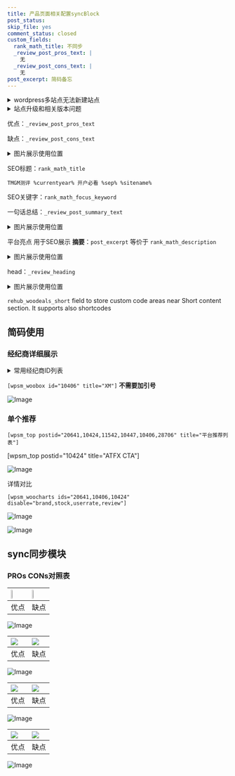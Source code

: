 ```yaml
---
title: 产品页面相关配置syncBlock
post_status: 
skip_file: yes
comment_status: closed
custom_fields:
  rank_math_title: 不同步
  _review_post_pros_text: |
    无
  _review_post_cons_text: |
    无
post_excerpt: 简码备忘
---
```

<details><summary>wordpress多站点无法新建站点</summary>

<li>和报错需要清理cookies一样的原因</li>
<li>wp-config.php里面<code>define( 'SUBDOMAIN_INSTALL', false );//子域名安装</code></li>
<li>新建子站点是用<code>define( 'SUBDOMAIN_INSTALL', true);//子域名安装</code> 完成以后，改成<code>false</code></li>
</details>

<details><summary>站点升级和相关版本问题</summary>

<p>wordpress：5.9.9
woocommerce：7.5.1
出现问题的地方：主题选项里面>><strong>Product layout >>compact style</strong></p>
<p>如何出现没有用过的字段 导致无法保存。先导出配置 然后进行修改，后面再次恢复即可。</p>
<p>出现部分字段无法显示时，需要返回默认布局后，对产品进行保存就好了。</p>
<p></p>
</details>

优点：`_review_post_pros_text`

缺点：`_review_post_cons_text`

<details><summary>图片展示使用位置</summary>

<img src="https://prod-files-secure.s3.us-west-2.amazonaws.com/39ed1227-6d7d-4570-be36-9ccd4a2c4241/f51d3d83-55d4-4bdf-9604-f37ec77ab556/Untitled.png?X-Amz-Algorithm=AWS4-HMAC-SHA256&X-Amz-Content-Sha256=UNSIGNED-PAYLOAD&X-Amz-Credential=ASIAZI2LB466XCDVI7A2%2F20250414%2Fus-west-2%2Fs3%2Faws4_request&X-Amz-Date=20250414T225522Z&X-Amz-Expires=3600&X-Amz-Security-Token=IQoJb3JpZ2luX2VjEJf%2F%2F%2F%2F%2F%2F%2F%2F%2F%2FwEaCXVzLXdlc3QtMiJHMEUCICa8boDkjexZINgU9WVGMSg6%2F0x%2BjzVFeHZGnMAb5RSaAiEA8Qt1EAiY3fYIkqqn%2Bs1MNYcKwbXyqdqm0JLPi1GecD8q%2FwMIIBAAGgw2Mzc0MjMxODM4MDUiDPdm7hfdQyZ9ysAUFSrcA%2BLg9dKaDjKaR82yPSRELiiLp3pJb4dAMqevVPT1vu%2BA3xO7d34NQ8VILo157n8DZuZBPdHveX8%2Ffiasd3JNLgjOK94mbWcWC9054cYVJqhYh3GWj1aGZ3d6CX2BLd1aVA5hhYf2fzg5LYyMb6M9LQ8eRZLjGychKn6WXR4Bysh82f3758HAd4QCPTQcRit3slzqdz3OStimZFTz4U6A5qw%2B4UtNa3m936%2FmGgJyqnxK8K%2FHwLNcKRaRi%2F9H1HBhgokhdYesiKJlEerFl%2FUwPqYXPlHPetR0r8cejkRqw1LpgU66G9b7cV2f6YaUMiPc0WcaGg3cTEihSmwJMnWvtj8ojFL9EyPHSFw0mj74J6%2BbUEL%2Fp9gOiALZtu3K7r%2FT%2F6hvJVWuXzRx0MgjeGWSC%2FUM4rcJAnifm5VmSIGi637Pq2yG4qcuup3fu8Fk10im4LxFRaEKFZo%2FgxU%2Fdjq%2FL5HEBw%2F2uxdr4K39xDHvfyck%2FcSQA6RAaIO59hgIYx4jzMuHKF%2BSnXLoEPDdoCRxH1OnkzvRLTMJXPRZNZ9y%2FqrSczbGkwBzhqTCniaVBmFHODvj%2FQehvHEH8K%2BTJiaYxJwFvtnPM5dSmmQJoNi85%2BDj7VoJCdhAfOjpytqnMN2Z9r8GOqUBOrg6mIb9xiCbj0zVBNOErMvLXwqwcMsAfALdEIIcwjuDKgL4oNgFYeKEKlNZopkpKNE1fUWvehqfDpQcT6ms92jUq4D9bc2xYPvBywW7qoJgHbsU%2BaO6GhLuttEDKzOzLu3C682XQrjP%2FuTYN%2Fs91GS4lGUF2HJ6VjsDU9nTc0JBcpCF5EuMTQx2MPmJkRWNhLcym%2FLxxzfH10FehHbHuVS86uWj&X-Amz-Signature=caac8439f6da089dd8a7fdf0394d8b8f19f4952fbe380d80f24915350f70f128&X-Amz-SignedHeaders=host&x-id=GetObject" alt="Image">
</details>

SEO标题：`rank_math_title`

`TMGM测评 %currentyear% 开户必看 %sep% %sitename%`

SEO关键字：`rank_math_focus_keyword`

一句话总结：`_review_post_summary_text`

<details><summary>图片展示使用位置</summary>

<img src="https://prod-files-secure.s3.us-west-2.amazonaws.com/39ed1227-6d7d-4570-be36-9ccd4a2c4241/4b96a922-296c-4f4e-8630-d1c870cbce01/Untitled.png?X-Amz-Algorithm=AWS4-HMAC-SHA256&X-Amz-Content-Sha256=UNSIGNED-PAYLOAD&X-Amz-Credential=ASIAZI2LB46627N5JZAD%2F20250414%2Fus-west-2%2Fs3%2Faws4_request&X-Amz-Date=20250414T225522Z&X-Amz-Expires=3600&X-Amz-Security-Token=IQoJb3JpZ2luX2VjEJf%2F%2F%2F%2F%2F%2F%2F%2F%2F%2FwEaCXVzLXdlc3QtMiJGMEQCIBIMqzOYM7ayzCfnzpN3%2Bcln%2FIir7J1jGf9BLKMUSr8VAiA4T47xqAKf%2BuN2ry4kSiVb%2Bj6QlxKsbF55rqNaGhIwZCr%2FAwggEAAaDDYzNzQyMzE4MzgwNSIMjwOSZV6LfK7m8CpZKtwDl6H6RDoHGiuvcqZzucnQvfeSI8RlDT3x7zl1lrpEP18LONVMQvxer4FI6K1cGQzP6pyU5xzGbJld4IOyg9mJpm94fWnEbYA7%2FmHu%2FkJP2H8rj0HXRJi3fICORN6Qi08aQtK907FimRZb8kLaTOIRC7FwG2l0p%2F0frUYl3zqOtQoDOVshu3xNP7AhsZj66pIqmDXbxmgIx%2BFT8viLe8itiLIilMrKKUFpuVUOr2Z8bkfQGh5Hz8FqynglK0ZKesF1bQxj8bpqsEvqadWdErFU%2BhhqsEr9b5OaCDEQjHn3SIORjfqDYlv1efhksl5N6i2gWHD%2FA65yVqnNqQqFbBfCQjCjzmOxpt7mlMxEMPh0rNC%2B2ckoU6Pq8V50Usn%2B0qYFg8R54IaeM4Rn1cTKGmj3MurkNQRJmkGhe3FNEo8IQBuYuTtM4Rs087Kc44ecb1geuqPP%2Bei0qA%2BRmBcpgQ2SN4yUG%2F7WnWcyrveee33kry3FuMTS0N0BVe30x%2FAt%2BV27HGauTOuASD%2Fj9iet9BmvCo1Hob4bapwCUYsLpW6eHO6X%2BhR0BMNi8Cf2oZSXatyf7tOpi4OCI10hJRjrXlFeKJYnFCjC97%2FWbV6So5hg7khypp6bJdAosu1Pc9owlZr2vwY6pgFw36t7Iu3I3LDcarwmxjjVJH%2BRPIqU8wtiZ6uUN0uyqQWU6UFdWrQqDjlqCbRh9Zl3fIHhAYuW8V%2Fyt4MZ6QBaXwvOMHsPbhOGb6E4j2hARIVBYt5dLOFaOaURT8f2NVRnCfzZ1U9qGlXWAdE536mFbP6WFdFl%2F3t0a24IKwJ6JoRfG09AJ7v3F147KbdoeaYeNKhe16btVRjLRQ12viFZDsl2rNFA&X-Amz-Signature=70cc672918450955a02668169b8e265f52693ef5afa3af1aeb8bfae425683f22&X-Amz-SignedHeaders=host&x-id=GetObject" alt="Image">
</details>

平台亮点 用于SEO展示 **摘要**：`post_excerpt`  等价于 `rank_math_description`

<details><summary>图片展示使用位置</summary>

<img src="https://prod-files-secure.s3.us-west-2.amazonaws.com/39ed1227-6d7d-4570-be36-9ccd4a2c4241/1ee11f63-b60a-4dfe-a7a7-d58ff23b5d88/Untitled.png?X-Amz-Algorithm=AWS4-HMAC-SHA256&X-Amz-Content-Sha256=UNSIGNED-PAYLOAD&X-Amz-Credential=ASIAZI2LB4666XZ4WNOG%2F20250414%2Fus-west-2%2Fs3%2Faws4_request&X-Amz-Date=20250414T225523Z&X-Amz-Expires=3600&X-Amz-Security-Token=IQoJb3JpZ2luX2VjEJf%2F%2F%2F%2F%2F%2F%2F%2F%2F%2FwEaCXVzLXdlc3QtMiJGMEQCIDhD7WPtJxdihA0gFRcHpPDjA%2F1rf4NVgpE6ezME8T%2BLAiB1GL%2BMbWiY%2B4OEIHzYoedOFPFZFywf1v5Ds4Bf5XbnySr%2FAwggEAAaDDYzNzQyMzE4MzgwNSIM1KVj%2BXz38eFPeonLKtwDnW5ix42sZO3WsB560FmTDSo0ADuGGsgi0HxWQxjj5UvyQ8BzGanUfvNSzSvlefex2feQUjTnBkvjG%2BSu7LGR9UQoiLgU03DkL2AhCGL9F2Dv6I0GQt4sesWoqcawqAwyQFBJqdoZx4qNTIlLedqhf%2BGE46J4lh541QG6gUoNOOW3Y8lBinEbRlvtdsme%2FQvAVWUpxiACs6angJfGz%2BeWt%2B4QHo6pTFkWerUkbdZ2bZtUyoVe56lc7Djd9pY92sgODHw8XpFGEy2ONEY5dDJmS7SeFeyQvxsf0V0ccFrZ2q0W2xCUiqr%2FM06M2GNMak9YhPuxEFNbSKy0Hfm5uIGHJNBWXA3FJaMBd%2BC5YcBlEeDNNp1kRjbkcyHq5fR3ZBJ%2BUfU0PSrLvQAPXRSop09ee1Tv2RpqndofxVCHKjObFL1oWrHEruaOc%2F3Y8QC61Nfx0axAKVkh4XZP5FjSeVPNcBiKg9Kv8Z3j4dYqGQexZfrlG2wS%2BEjW2OZmqjPHr3j5BASB3nkBLK9%2B6%2BpaJCaIfhUMeTV1FxjBGz0lhTzn5r6GMRHuaiVx%2FXYEH9WsQmp%2B8n9BflQQY0rS71B5rh8YGzc0cCJflUvRX1xyJV4vwGCyLwEHjVljRUiL%2BCQwgpr2vwY6pgEE6DUiafhmJ1ibNVm%2Bp%2FOwzrHzXOC0ZRFQJK%2FOLYUK3%2FFh6v8ZExUMyg%2FHSZzrL71XiNwyKeV4pF3U1RIC7KFrvksOH8HHMoKqaq2mRxOxBSL1HOfJyqFyKGvKrE2bnkpyU6nrV9z5mEkzJ1qAAunpMh%2FWfBi6nft5dP8rneUz%2FQvivxjbUEN7Trg64ayOYOitrR1rrtvwP5rBmMPXef%2BskAB2RTe1&X-Amz-Signature=2c63af70131be8fe4175f253014341851466f6a0024d68beb84d792129ec8514&X-Amz-SignedHeaders=host&x-id=GetObject" alt="Image">
<img src="https://prod-files-secure.s3.us-west-2.amazonaws.com/39ed1227-6d7d-4570-be36-9ccd4a2c4241/ad4118b5-78d8-4fbe-801e-3b29b5d99c01/Untitled.png?X-Amz-Algorithm=AWS4-HMAC-SHA256&X-Amz-Content-Sha256=UNSIGNED-PAYLOAD&X-Amz-Credential=ASIAZI2LB4666XZ4WNOG%2F20250414%2Fus-west-2%2Fs3%2Faws4_request&X-Amz-Date=20250414T225523Z&X-Amz-Expires=3600&X-Amz-Security-Token=IQoJb3JpZ2luX2VjEJf%2F%2F%2F%2F%2F%2F%2F%2F%2F%2FwEaCXVzLXdlc3QtMiJGMEQCIDhD7WPtJxdihA0gFRcHpPDjA%2F1rf4NVgpE6ezME8T%2BLAiB1GL%2BMbWiY%2B4OEIHzYoedOFPFZFywf1v5Ds4Bf5XbnySr%2FAwggEAAaDDYzNzQyMzE4MzgwNSIM1KVj%2BXz38eFPeonLKtwDnW5ix42sZO3WsB560FmTDSo0ADuGGsgi0HxWQxjj5UvyQ8BzGanUfvNSzSvlefex2feQUjTnBkvjG%2BSu7LGR9UQoiLgU03DkL2AhCGL9F2Dv6I0GQt4sesWoqcawqAwyQFBJqdoZx4qNTIlLedqhf%2BGE46J4lh541QG6gUoNOOW3Y8lBinEbRlvtdsme%2FQvAVWUpxiACs6angJfGz%2BeWt%2B4QHo6pTFkWerUkbdZ2bZtUyoVe56lc7Djd9pY92sgODHw8XpFGEy2ONEY5dDJmS7SeFeyQvxsf0V0ccFrZ2q0W2xCUiqr%2FM06M2GNMak9YhPuxEFNbSKy0Hfm5uIGHJNBWXA3FJaMBd%2BC5YcBlEeDNNp1kRjbkcyHq5fR3ZBJ%2BUfU0PSrLvQAPXRSop09ee1Tv2RpqndofxVCHKjObFL1oWrHEruaOc%2F3Y8QC61Nfx0axAKVkh4XZP5FjSeVPNcBiKg9Kv8Z3j4dYqGQexZfrlG2wS%2BEjW2OZmqjPHr3j5BASB3nkBLK9%2B6%2BpaJCaIfhUMeTV1FxjBGz0lhTzn5r6GMRHuaiVx%2FXYEH9WsQmp%2B8n9BflQQY0rS71B5rh8YGzc0cCJflUvRX1xyJV4vwGCyLwEHjVljRUiL%2BCQwgpr2vwY6pgEE6DUiafhmJ1ibNVm%2Bp%2FOwzrHzXOC0ZRFQJK%2FOLYUK3%2FFh6v8ZExUMyg%2FHSZzrL71XiNwyKeV4pF3U1RIC7KFrvksOH8HHMoKqaq2mRxOxBSL1HOfJyqFyKGvKrE2bnkpyU6nrV9z5mEkzJ1qAAunpMh%2FWfBi6nft5dP8rneUz%2FQvivxjbUEN7Trg64ayOYOitrR1rrtvwP5rBmMPXef%2BskAB2RTe1&X-Amz-Signature=16bb833e61e3265069c48b47987522e0271caf27eb815b1712b747c093ea69d1&X-Amz-SignedHeaders=host&x-id=GetObject" alt="Image">
<img src="https://prod-files-secure.s3.us-west-2.amazonaws.com/39ed1227-6d7d-4570-be36-9ccd4a2c4241/a38cf7c9-a79c-4b64-9e94-13589fe0758b/Untitled.png?X-Amz-Algorithm=AWS4-HMAC-SHA256&X-Amz-Content-Sha256=UNSIGNED-PAYLOAD&X-Amz-Credential=ASIAZI2LB4666XZ4WNOG%2F20250414%2Fus-west-2%2Fs3%2Faws4_request&X-Amz-Date=20250414T225523Z&X-Amz-Expires=3600&X-Amz-Security-Token=IQoJb3JpZ2luX2VjEJf%2F%2F%2F%2F%2F%2F%2F%2F%2F%2FwEaCXVzLXdlc3QtMiJGMEQCIDhD7WPtJxdihA0gFRcHpPDjA%2F1rf4NVgpE6ezME8T%2BLAiB1GL%2BMbWiY%2B4OEIHzYoedOFPFZFywf1v5Ds4Bf5XbnySr%2FAwggEAAaDDYzNzQyMzE4MzgwNSIM1KVj%2BXz38eFPeonLKtwDnW5ix42sZO3WsB560FmTDSo0ADuGGsgi0HxWQxjj5UvyQ8BzGanUfvNSzSvlefex2feQUjTnBkvjG%2BSu7LGR9UQoiLgU03DkL2AhCGL9F2Dv6I0GQt4sesWoqcawqAwyQFBJqdoZx4qNTIlLedqhf%2BGE46J4lh541QG6gUoNOOW3Y8lBinEbRlvtdsme%2FQvAVWUpxiACs6angJfGz%2BeWt%2B4QHo6pTFkWerUkbdZ2bZtUyoVe56lc7Djd9pY92sgODHw8XpFGEy2ONEY5dDJmS7SeFeyQvxsf0V0ccFrZ2q0W2xCUiqr%2FM06M2GNMak9YhPuxEFNbSKy0Hfm5uIGHJNBWXA3FJaMBd%2BC5YcBlEeDNNp1kRjbkcyHq5fR3ZBJ%2BUfU0PSrLvQAPXRSop09ee1Tv2RpqndofxVCHKjObFL1oWrHEruaOc%2F3Y8QC61Nfx0axAKVkh4XZP5FjSeVPNcBiKg9Kv8Z3j4dYqGQexZfrlG2wS%2BEjW2OZmqjPHr3j5BASB3nkBLK9%2B6%2BpaJCaIfhUMeTV1FxjBGz0lhTzn5r6GMRHuaiVx%2FXYEH9WsQmp%2B8n9BflQQY0rS71B5rh8YGzc0cCJflUvRX1xyJV4vwGCyLwEHjVljRUiL%2BCQwgpr2vwY6pgEE6DUiafhmJ1ibNVm%2Bp%2FOwzrHzXOC0ZRFQJK%2FOLYUK3%2FFh6v8ZExUMyg%2FHSZzrL71XiNwyKeV4pF3U1RIC7KFrvksOH8HHMoKqaq2mRxOxBSL1HOfJyqFyKGvKrE2bnkpyU6nrV9z5mEkzJ1qAAunpMh%2FWfBi6nft5dP8rneUz%2FQvivxjbUEN7Trg64ayOYOitrR1rrtvwP5rBmMPXef%2BskAB2RTe1&X-Amz-Signature=7dcc4c7ea1c470205d32661d95bdbe8541e043d5a38c2c30c34268f751695997&X-Amz-SignedHeaders=host&x-id=GetObject" alt="Image">
<img src="https://prod-files-secure.s3.us-west-2.amazonaws.com/39ed1227-6d7d-4570-be36-9ccd4a2c4241/7da6fc1e-d2ac-42ae-8c75-cb5749aa18f6/Untitled.png?X-Amz-Algorithm=AWS4-HMAC-SHA256&X-Amz-Content-Sha256=UNSIGNED-PAYLOAD&X-Amz-Credential=ASIAZI2LB4666XZ4WNOG%2F20250414%2Fus-west-2%2Fs3%2Faws4_request&X-Amz-Date=20250414T225523Z&X-Amz-Expires=3600&X-Amz-Security-Token=IQoJb3JpZ2luX2VjEJf%2F%2F%2F%2F%2F%2F%2F%2F%2F%2FwEaCXVzLXdlc3QtMiJGMEQCIDhD7WPtJxdihA0gFRcHpPDjA%2F1rf4NVgpE6ezME8T%2BLAiB1GL%2BMbWiY%2B4OEIHzYoedOFPFZFywf1v5Ds4Bf5XbnySr%2FAwggEAAaDDYzNzQyMzE4MzgwNSIM1KVj%2BXz38eFPeonLKtwDnW5ix42sZO3WsB560FmTDSo0ADuGGsgi0HxWQxjj5UvyQ8BzGanUfvNSzSvlefex2feQUjTnBkvjG%2BSu7LGR9UQoiLgU03DkL2AhCGL9F2Dv6I0GQt4sesWoqcawqAwyQFBJqdoZx4qNTIlLedqhf%2BGE46J4lh541QG6gUoNOOW3Y8lBinEbRlvtdsme%2FQvAVWUpxiACs6angJfGz%2BeWt%2B4QHo6pTFkWerUkbdZ2bZtUyoVe56lc7Djd9pY92sgODHw8XpFGEy2ONEY5dDJmS7SeFeyQvxsf0V0ccFrZ2q0W2xCUiqr%2FM06M2GNMak9YhPuxEFNbSKy0Hfm5uIGHJNBWXA3FJaMBd%2BC5YcBlEeDNNp1kRjbkcyHq5fR3ZBJ%2BUfU0PSrLvQAPXRSop09ee1Tv2RpqndofxVCHKjObFL1oWrHEruaOc%2F3Y8QC61Nfx0axAKVkh4XZP5FjSeVPNcBiKg9Kv8Z3j4dYqGQexZfrlG2wS%2BEjW2OZmqjPHr3j5BASB3nkBLK9%2B6%2BpaJCaIfhUMeTV1FxjBGz0lhTzn5r6GMRHuaiVx%2FXYEH9WsQmp%2B8n9BflQQY0rS71B5rh8YGzc0cCJflUvRX1xyJV4vwGCyLwEHjVljRUiL%2BCQwgpr2vwY6pgEE6DUiafhmJ1ibNVm%2Bp%2FOwzrHzXOC0ZRFQJK%2FOLYUK3%2FFh6v8ZExUMyg%2FHSZzrL71XiNwyKeV4pF3U1RIC7KFrvksOH8HHMoKqaq2mRxOxBSL1HOfJyqFyKGvKrE2bnkpyU6nrV9z5mEkzJ1qAAunpMh%2FWfBi6nft5dP8rneUz%2FQvivxjbUEN7Trg64ayOYOitrR1rrtvwP5rBmMPXef%2BskAB2RTe1&X-Amz-Signature=9b01748f50c51739ff428d59a47285196ab58705eb393478c261432ae857e76f&X-Amz-SignedHeaders=host&x-id=GetObject" alt="Image">
<img src="https://prod-files-secure.s3.us-west-2.amazonaws.com/39ed1227-6d7d-4570-be36-9ccd4a2c4241/7e97f40a-eaee-47f5-b2f9-475f96808fa7/Untitled.png?X-Amz-Algorithm=AWS4-HMAC-SHA256&X-Amz-Content-Sha256=UNSIGNED-PAYLOAD&X-Amz-Credential=ASIAZI2LB4666XZ4WNOG%2F20250414%2Fus-west-2%2Fs3%2Faws4_request&X-Amz-Date=20250414T225523Z&X-Amz-Expires=3600&X-Amz-Security-Token=IQoJb3JpZ2luX2VjEJf%2F%2F%2F%2F%2F%2F%2F%2F%2F%2FwEaCXVzLXdlc3QtMiJGMEQCIDhD7WPtJxdihA0gFRcHpPDjA%2F1rf4NVgpE6ezME8T%2BLAiB1GL%2BMbWiY%2B4OEIHzYoedOFPFZFywf1v5Ds4Bf5XbnySr%2FAwggEAAaDDYzNzQyMzE4MzgwNSIM1KVj%2BXz38eFPeonLKtwDnW5ix42sZO3WsB560FmTDSo0ADuGGsgi0HxWQxjj5UvyQ8BzGanUfvNSzSvlefex2feQUjTnBkvjG%2BSu7LGR9UQoiLgU03DkL2AhCGL9F2Dv6I0GQt4sesWoqcawqAwyQFBJqdoZx4qNTIlLedqhf%2BGE46J4lh541QG6gUoNOOW3Y8lBinEbRlvtdsme%2FQvAVWUpxiACs6angJfGz%2BeWt%2B4QHo6pTFkWerUkbdZ2bZtUyoVe56lc7Djd9pY92sgODHw8XpFGEy2ONEY5dDJmS7SeFeyQvxsf0V0ccFrZ2q0W2xCUiqr%2FM06M2GNMak9YhPuxEFNbSKy0Hfm5uIGHJNBWXA3FJaMBd%2BC5YcBlEeDNNp1kRjbkcyHq5fR3ZBJ%2BUfU0PSrLvQAPXRSop09ee1Tv2RpqndofxVCHKjObFL1oWrHEruaOc%2F3Y8QC61Nfx0axAKVkh4XZP5FjSeVPNcBiKg9Kv8Z3j4dYqGQexZfrlG2wS%2BEjW2OZmqjPHr3j5BASB3nkBLK9%2B6%2BpaJCaIfhUMeTV1FxjBGz0lhTzn5r6GMRHuaiVx%2FXYEH9WsQmp%2B8n9BflQQY0rS71B5rh8YGzc0cCJflUvRX1xyJV4vwGCyLwEHjVljRUiL%2BCQwgpr2vwY6pgEE6DUiafhmJ1ibNVm%2Bp%2FOwzrHzXOC0ZRFQJK%2FOLYUK3%2FFh6v8ZExUMyg%2FHSZzrL71XiNwyKeV4pF3U1RIC7KFrvksOH8HHMoKqaq2mRxOxBSL1HOfJyqFyKGvKrE2bnkpyU6nrV9z5mEkzJ1qAAunpMh%2FWfBi6nft5dP8rneUz%2FQvivxjbUEN7Trg64ayOYOitrR1rrtvwP5rBmMPXef%2BskAB2RTe1&X-Amz-Signature=d2731ee7ac35973c77206a3dc79ea897a1dedb5562d8b4e81bd98ddd77b64218&X-Amz-SignedHeaders=host&x-id=GetObject" alt="Image">
</details>

head：`_review_heading`

<details><summary>图片展示使用位置</summary>

<img src="https://prod-files-secure.s3.us-west-2.amazonaws.com/39ed1227-6d7d-4570-be36-9ccd4a2c4241/3a4650ad-9887-415c-889a-edd51fa54f27/Untitled.png?X-Amz-Algorithm=AWS4-HMAC-SHA256&X-Amz-Content-Sha256=UNSIGNED-PAYLOAD&X-Amz-Credential=ASIAZI2LB466WITINYWC%2F20250414%2Fus-west-2%2Fs3%2Faws4_request&X-Amz-Date=20250414T225524Z&X-Amz-Expires=3600&X-Amz-Security-Token=IQoJb3JpZ2luX2VjEJf%2F%2F%2F%2F%2F%2F%2F%2F%2F%2FwEaCXVzLXdlc3QtMiJGMEQCIDeznJxBysezG4P1c4JzhrrQsV%2BibeFrrU8YgMhNmaMCAiAzO9FbJrxbpmdpBAV7wScI5veOaYrtkF4lSHVz5ennFSr%2FAwggEAAaDDYzNzQyMzE4MzgwNSIMgqdlcRK5kNUrSdVQKtwDxmdySL17f6YQjYkzoUyvPCWOBRVNfIDUZYQsJBpcxBhOSlIpO6x8gFdJxb80J5rTlANy3Z05j7oT5cWIn70vlQ0ZSYINxrBMd65EyvVXZEPA5LvtNi8SrpzrgORn1P%2BE%2FY%2BRtHI2qatuGmgMOShEmg6SgBIb0k7DrV%2Bi3sqwuF3B%2B5HI39UwiQPLZDWv8CfKcBUyJwpN5WFnTfx6sb23jDSeX0QZuM4t8E%2B%2Frhiayue2g%2FceDjN6CQlHdXTKrnfJi3XF4HHTx2KLkkCjotFXv1dk7e3E7EbGeHTs2XNYT1w%2BmfZYBW45Mb38uOMRf2CjrQyr6rpgOJ1d5T5kpAAMfTlOhmhhejHrfsXeRa8gXpzLG6LIGNYXsNxV3iGk%2Bumln4Ow%2B6yvTv20O32ccSk%2FI3DV5GFii4s7LMMfmD6Q%2FRAztbZnBB3k8NxUa%2FhXclC2jJFetZSIodtDHqexpXzo%2B%2BwfUPUTjpY1CORLl3iITBn1IlN%2FOvhn3nr%2BqVUVZznzFJJO43yFlWTkyQqE49vfSh%2FV3x6SWtXy3nwzAh8KYg2Gp9ERQX72sTxJU5IevN4JqSdfEd91XKSD39u%2FEjaGjOHD8kM8t7eVbahYd%2Fo9fpQkK87QZsbfh%2FSm7Qww7pn2vwY6pgH%2FI8SdUDgCAF6jXUc4bogfBHmulg%2B8Nu%2FLW8%2BPWU5F43Mra5uKhZStdoyTYNORK3yKhYFjQx3dagr%2FBFFXHAUcF6OIvmoI6d5bnxaFTCECwsqJWhzo4mvfPikrcD0upP5AHz%2Bj5Vq4mDdLleHKKS73%2FuqEojd7GeF9zU%2FEWcebv3e9Jvdn7%2BeePaswT40cDl2UxWJ1hYWKkGJJIpjT%2BrqfijKp4NWI&X-Amz-Signature=6b052cc1233d9806c56cdcfa22519c0e8c39542665c2cf7abcb6a488f6eaf8b7&X-Amz-SignedHeaders=host&x-id=GetObject" alt="Image">
</details>

`rehub_woodeals_short`	field to store custom code areas near Short content section. It supports also shortcodes



## 简码使用

### 经纪商详细展示

<details><summary>常用经纪商ID列表</summary>

<pre><code class="php">嘉盛 ===> 20641  [wpsm_woobox id="20641" title="嘉盛"]
易信easymarkets ===> 11542  [wpsm_woobox id="11542" title="易信easymarkets"]
ATFX外汇 ===> 10424  [wpsm_woobox id="10424" title="ATFX"]
XM ===> 10406  [wpsm_woobox id="10406" title="XM"]
TMGM ===> 29622  [wpsm_woobox id="29622" title="TMGM"]
HYCM ===> 10447  [wpsm_woobox id="10447" title="HYCM"]
fpmarkets澳福外汇 ===> 20639  [wpsm_woobox id="20639" title="fpmarkets澳福外汇"]</code></pre>
</details>

`[wpsm_woobox id="10406" title="XM"]` **不需要加引号**

![Image](https://prod-files-secure.s3.us-west-2.amazonaws.com/39ed1227-6d7d-4570-be36-9ccd4a2c4241/4f898f9d-0fa7-4e43-acd3-ac6bc7be575a/Untitled.png?X-Amz-Algorithm=AWS4-HMAC-SHA256&X-Amz-Content-Sha256=UNSIGNED-PAYLOAD&X-Amz-Credential=ASIAZI2LB4664DPCYG6A%2F20250414%2Fus-west-2%2Fs3%2Faws4_request&X-Amz-Date=20250414T225520Z&X-Amz-Expires=3600&X-Amz-Security-Token=IQoJb3JpZ2luX2VjEJf%2F%2F%2F%2F%2F%2F%2F%2F%2F%2FwEaCXVzLXdlc3QtMiJGMEQCIAtEIR4b%2FQ7VXFo6bCon8q5Iq8ajBA0SlBpgmXN4NugsAiBjjqxX2ffC9sXOME0PQP05WokJUa1FkXazvqBFMVmQqSr%2FAwggEAAaDDYzNzQyMzE4MzgwNSIM4UjPoT0rb7ZMzPv4KtwDO671B32BVmqGlgMkZwvt1gO2R1lTzF0J3UL26M%2FHzIFS8TlCctdIgjCpJRh%2BEYlRmlg%2Bker3S%2F7hUgLPaZ0CV8bmUGjAMsqFs9FMfs8MKTEbCrEGiJEJKpr5WNoUedF%2Bj%2FnFPeU7h1TssCfNCNUDiGAo7%2Bx3Sk7ruejTDPxFkqTeOFLu77ZDylG1ZNP6OsxJNJmkv8h7%2Fb1PFYwPdMcLYqnPWwGBCZ4MHLxmMSr5p8ZNdcX5jtoBdeVgZNfxipM0RBFIdUV25sER674jT9Rsz1qTjGLygcojvK6lTs%2F%2B5AiocOPQCXiP5f8E0u%2FM4q0MZ%2BIsQ32V6adlfQQKE%2Btsel1yEIEi4CApDYcTPFrJkso1vMieFverRk6uC%2BplAwItYzA7Q8bvzWAND%2F4uTgZlNtpaRitSSW3pd6SI5F23tluRF6f8YaT3LxIQzeV0EZWhDqE8iA6%2F31zmIiq9iYfg1vTuVELBmAU0WDS%2FvRjo5rZBN8mHOHAotH5JJc4UNGA7vls2yTfOS7qf97lbWjP850xykqpdgx1wu89HhyKr4x%2F5%2B5RknWGiQ1PyYoR4iV%2FcPtVfIpyXbPHimTNq8soUJWgfWcvk1HFLmgM9jGkhT1AV8XXfiFLU%2FUFImUgwppr2vwY6pgFtVzhoTUF0%2BBTWpZPXmTR%2BceGmfIf%2BkQGtnuS16o8V2ydQsV0nD9KZXWWeYWACRtyaKliQieDba9%2FC2pjAtfE8N9QB0FXAf7sJCdySakOdhCTVjWslCawTae1R0q8lT9ixXZrWRi4TJ%2B1%2Bgu%2FQxOX4NTqYL2SdzVeGkSUiWUBUK6Sj8T%2B%2FLMC%2F7eUOjlGreZbnjYG0p5y5XC9MJJOAG3zMS%2FJgeQcT&X-Amz-Signature=70ed81d4085298828f3a9ffd29c08359fd2b4c962637ed8c50aed2e7305cf06c&X-Amz-SignedHeaders=host&x-id=GetObject)

### 单个推荐
`[wpsm_top postid="20641,10424,11542,10447,10406,28706" title="平台推荐列表"]`

[wpsm_top postid="10424" title="ATFX CTA"]

![Image](https://prod-files-secure.s3.us-west-2.amazonaws.com/39ed1227-6d7d-4570-be36-9ccd4a2c4241/5ac620dc-51a8-48b6-b55d-91f47299193c/Untitled.png?X-Amz-Algorithm=AWS4-HMAC-SHA256&X-Amz-Content-Sha256=UNSIGNED-PAYLOAD&X-Amz-Credential=ASIAZI2LB4664DPCYG6A%2F20250414%2Fus-west-2%2Fs3%2Faws4_request&X-Amz-Date=20250414T225520Z&X-Amz-Expires=3600&X-Amz-Security-Token=IQoJb3JpZ2luX2VjEJf%2F%2F%2F%2F%2F%2F%2F%2F%2F%2FwEaCXVzLXdlc3QtMiJGMEQCIAtEIR4b%2FQ7VXFo6bCon8q5Iq8ajBA0SlBpgmXN4NugsAiBjjqxX2ffC9sXOME0PQP05WokJUa1FkXazvqBFMVmQqSr%2FAwggEAAaDDYzNzQyMzE4MzgwNSIM4UjPoT0rb7ZMzPv4KtwDO671B32BVmqGlgMkZwvt1gO2R1lTzF0J3UL26M%2FHzIFS8TlCctdIgjCpJRh%2BEYlRmlg%2Bker3S%2F7hUgLPaZ0CV8bmUGjAMsqFs9FMfs8MKTEbCrEGiJEJKpr5WNoUedF%2Bj%2FnFPeU7h1TssCfNCNUDiGAo7%2Bx3Sk7ruejTDPxFkqTeOFLu77ZDylG1ZNP6OsxJNJmkv8h7%2Fb1PFYwPdMcLYqnPWwGBCZ4MHLxmMSr5p8ZNdcX5jtoBdeVgZNfxipM0RBFIdUV25sER674jT9Rsz1qTjGLygcojvK6lTs%2F%2B5AiocOPQCXiP5f8E0u%2FM4q0MZ%2BIsQ32V6adlfQQKE%2Btsel1yEIEi4CApDYcTPFrJkso1vMieFverRk6uC%2BplAwItYzA7Q8bvzWAND%2F4uTgZlNtpaRitSSW3pd6SI5F23tluRF6f8YaT3LxIQzeV0EZWhDqE8iA6%2F31zmIiq9iYfg1vTuVELBmAU0WDS%2FvRjo5rZBN8mHOHAotH5JJc4UNGA7vls2yTfOS7qf97lbWjP850xykqpdgx1wu89HhyKr4x%2F5%2B5RknWGiQ1PyYoR4iV%2FcPtVfIpyXbPHimTNq8soUJWgfWcvk1HFLmgM9jGkhT1AV8XXfiFLU%2FUFImUgwppr2vwY6pgFtVzhoTUF0%2BBTWpZPXmTR%2BceGmfIf%2BkQGtnuS16o8V2ydQsV0nD9KZXWWeYWACRtyaKliQieDba9%2FC2pjAtfE8N9QB0FXAf7sJCdySakOdhCTVjWslCawTae1R0q8lT9ixXZrWRi4TJ%2B1%2Bgu%2FQxOX4NTqYL2SdzVeGkSUiWUBUK6Sj8T%2B%2FLMC%2F7eUOjlGreZbnjYG0p5y5XC9MJJOAG3zMS%2FJgeQcT&X-Amz-Signature=2a6f391c55591480cab1d23725d2abf1d7876438b57f270dba7f1fbb34cf52a3&X-Amz-SignedHeaders=host&x-id=GetObject)

详情对比

`[wpsm_woocharts ids="20641,10406,10424" disable="brand,stock,userrate,review"]`

![Image](https://prod-files-secure.s3.us-west-2.amazonaws.com/39ed1227-6d7d-4570-be36-9ccd4a2c4241/bf3ba45f-b9f3-4295-8aef-b4a495fd25f4/Untitled.png?X-Amz-Algorithm=AWS4-HMAC-SHA256&X-Amz-Content-Sha256=UNSIGNED-PAYLOAD&X-Amz-Credential=ASIAZI2LB4664DPCYG6A%2F20250414%2Fus-west-2%2Fs3%2Faws4_request&X-Amz-Date=20250414T225520Z&X-Amz-Expires=3600&X-Amz-Security-Token=IQoJb3JpZ2luX2VjEJf%2F%2F%2F%2F%2F%2F%2F%2F%2F%2FwEaCXVzLXdlc3QtMiJGMEQCIAtEIR4b%2FQ7VXFo6bCon8q5Iq8ajBA0SlBpgmXN4NugsAiBjjqxX2ffC9sXOME0PQP05WokJUa1FkXazvqBFMVmQqSr%2FAwggEAAaDDYzNzQyMzE4MzgwNSIM4UjPoT0rb7ZMzPv4KtwDO671B32BVmqGlgMkZwvt1gO2R1lTzF0J3UL26M%2FHzIFS8TlCctdIgjCpJRh%2BEYlRmlg%2Bker3S%2F7hUgLPaZ0CV8bmUGjAMsqFs9FMfs8MKTEbCrEGiJEJKpr5WNoUedF%2Bj%2FnFPeU7h1TssCfNCNUDiGAo7%2Bx3Sk7ruejTDPxFkqTeOFLu77ZDylG1ZNP6OsxJNJmkv8h7%2Fb1PFYwPdMcLYqnPWwGBCZ4MHLxmMSr5p8ZNdcX5jtoBdeVgZNfxipM0RBFIdUV25sER674jT9Rsz1qTjGLygcojvK6lTs%2F%2B5AiocOPQCXiP5f8E0u%2FM4q0MZ%2BIsQ32V6adlfQQKE%2Btsel1yEIEi4CApDYcTPFrJkso1vMieFverRk6uC%2BplAwItYzA7Q8bvzWAND%2F4uTgZlNtpaRitSSW3pd6SI5F23tluRF6f8YaT3LxIQzeV0EZWhDqE8iA6%2F31zmIiq9iYfg1vTuVELBmAU0WDS%2FvRjo5rZBN8mHOHAotH5JJc4UNGA7vls2yTfOS7qf97lbWjP850xykqpdgx1wu89HhyKr4x%2F5%2B5RknWGiQ1PyYoR4iV%2FcPtVfIpyXbPHimTNq8soUJWgfWcvk1HFLmgM9jGkhT1AV8XXfiFLU%2FUFImUgwppr2vwY6pgFtVzhoTUF0%2BBTWpZPXmTR%2BceGmfIf%2BkQGtnuS16o8V2ydQsV0nD9KZXWWeYWACRtyaKliQieDba9%2FC2pjAtfE8N9QB0FXAf7sJCdySakOdhCTVjWslCawTae1R0q8lT9ixXZrWRi4TJ%2B1%2Bgu%2FQxOX4NTqYL2SdzVeGkSUiWUBUK6Sj8T%2B%2FLMC%2F7eUOjlGreZbnjYG0p5y5XC9MJJOAG3zMS%2FJgeQcT&X-Amz-Signature=b2082c064736790dcbfe862b8579bf84ca0dd7d283b0e89214a8331a7b1de995&X-Amz-SignedHeaders=host&x-id=GetObject)

![Image](https://prod-files-secure.s3.us-west-2.amazonaws.com/39ed1227-6d7d-4570-be36-9ccd4a2c4241/30bc56ef-f383-4b48-9768-2ebc9e436ec0/Untitled.png?X-Amz-Algorithm=AWS4-HMAC-SHA256&X-Amz-Content-Sha256=UNSIGNED-PAYLOAD&X-Amz-Credential=ASIAZI2LB4664DPCYG6A%2F20250414%2Fus-west-2%2Fs3%2Faws4_request&X-Amz-Date=20250414T225520Z&X-Amz-Expires=3600&X-Amz-Security-Token=IQoJb3JpZ2luX2VjEJf%2F%2F%2F%2F%2F%2F%2F%2F%2F%2FwEaCXVzLXdlc3QtMiJGMEQCIAtEIR4b%2FQ7VXFo6bCon8q5Iq8ajBA0SlBpgmXN4NugsAiBjjqxX2ffC9sXOME0PQP05WokJUa1FkXazvqBFMVmQqSr%2FAwggEAAaDDYzNzQyMzE4MzgwNSIM4UjPoT0rb7ZMzPv4KtwDO671B32BVmqGlgMkZwvt1gO2R1lTzF0J3UL26M%2FHzIFS8TlCctdIgjCpJRh%2BEYlRmlg%2Bker3S%2F7hUgLPaZ0CV8bmUGjAMsqFs9FMfs8MKTEbCrEGiJEJKpr5WNoUedF%2Bj%2FnFPeU7h1TssCfNCNUDiGAo7%2Bx3Sk7ruejTDPxFkqTeOFLu77ZDylG1ZNP6OsxJNJmkv8h7%2Fb1PFYwPdMcLYqnPWwGBCZ4MHLxmMSr5p8ZNdcX5jtoBdeVgZNfxipM0RBFIdUV25sER674jT9Rsz1qTjGLygcojvK6lTs%2F%2B5AiocOPQCXiP5f8E0u%2FM4q0MZ%2BIsQ32V6adlfQQKE%2Btsel1yEIEi4CApDYcTPFrJkso1vMieFverRk6uC%2BplAwItYzA7Q8bvzWAND%2F4uTgZlNtpaRitSSW3pd6SI5F23tluRF6f8YaT3LxIQzeV0EZWhDqE8iA6%2F31zmIiq9iYfg1vTuVELBmAU0WDS%2FvRjo5rZBN8mHOHAotH5JJc4UNGA7vls2yTfOS7qf97lbWjP850xykqpdgx1wu89HhyKr4x%2F5%2B5RknWGiQ1PyYoR4iV%2FcPtVfIpyXbPHimTNq8soUJWgfWcvk1HFLmgM9jGkhT1AV8XXfiFLU%2FUFImUgwppr2vwY6pgFtVzhoTUF0%2BBTWpZPXmTR%2BceGmfIf%2BkQGtnuS16o8V2ydQsV0nD9KZXWWeYWACRtyaKliQieDba9%2FC2pjAtfE8N9QB0FXAf7sJCdySakOdhCTVjWslCawTae1R0q8lT9ixXZrWRi4TJ%2B1%2Bgu%2FQxOX4NTqYL2SdzVeGkSUiWUBUK6Sj8T%2B%2FLMC%2F7eUOjlGreZbnjYG0p5y5XC9MJJOAG3zMS%2FJgeQcT&X-Amz-Signature=482998aee9b68065a0dbe7c9dc9751463c0261fd5125b72c59e5bfa2707f2a19&X-Amz-SignedHeaders=host&x-id=GetObject)

## sync同步模块

### PROs CONs对照表

| <img src="https://cdn.ifttt.fun/gh/jarlin8/OSS@main/icons/customize/pros.svg" height="auto" width="37.3%"> | <img src="https://cdn.ifttt.fun/gh/jarlin8/OSS@main/icons/customize/cons.svg" height="auto" width="28.8%"> |
| :--- | :--- |
| 优点 | 缺点 |

![Image](https://prod-files-secure.s3.us-west-2.amazonaws.com/39ed1227-6d7d-4570-be36-9ccd4a2c4241/8742b755-dfb5-4004-9a5f-d6e561664bd8/Untitled.png?X-Amz-Algorithm=AWS4-HMAC-SHA256&X-Amz-Content-Sha256=UNSIGNED-PAYLOAD&X-Amz-Credential=ASIAZI2LB4664DPCYG6A%2F20250414%2Fus-west-2%2Fs3%2Faws4_request&X-Amz-Date=20250414T225520Z&X-Amz-Expires=3600&X-Amz-Security-Token=IQoJb3JpZ2luX2VjEJf%2F%2F%2F%2F%2F%2F%2F%2F%2F%2FwEaCXVzLXdlc3QtMiJGMEQCIAtEIR4b%2FQ7VXFo6bCon8q5Iq8ajBA0SlBpgmXN4NugsAiBjjqxX2ffC9sXOME0PQP05WokJUa1FkXazvqBFMVmQqSr%2FAwggEAAaDDYzNzQyMzE4MzgwNSIM4UjPoT0rb7ZMzPv4KtwDO671B32BVmqGlgMkZwvt1gO2R1lTzF0J3UL26M%2FHzIFS8TlCctdIgjCpJRh%2BEYlRmlg%2Bker3S%2F7hUgLPaZ0CV8bmUGjAMsqFs9FMfs8MKTEbCrEGiJEJKpr5WNoUedF%2Bj%2FnFPeU7h1TssCfNCNUDiGAo7%2Bx3Sk7ruejTDPxFkqTeOFLu77ZDylG1ZNP6OsxJNJmkv8h7%2Fb1PFYwPdMcLYqnPWwGBCZ4MHLxmMSr5p8ZNdcX5jtoBdeVgZNfxipM0RBFIdUV25sER674jT9Rsz1qTjGLygcojvK6lTs%2F%2B5AiocOPQCXiP5f8E0u%2FM4q0MZ%2BIsQ32V6adlfQQKE%2Btsel1yEIEi4CApDYcTPFrJkso1vMieFverRk6uC%2BplAwItYzA7Q8bvzWAND%2F4uTgZlNtpaRitSSW3pd6SI5F23tluRF6f8YaT3LxIQzeV0EZWhDqE8iA6%2F31zmIiq9iYfg1vTuVELBmAU0WDS%2FvRjo5rZBN8mHOHAotH5JJc4UNGA7vls2yTfOS7qf97lbWjP850xykqpdgx1wu89HhyKr4x%2F5%2B5RknWGiQ1PyYoR4iV%2FcPtVfIpyXbPHimTNq8soUJWgfWcvk1HFLmgM9jGkhT1AV8XXfiFLU%2FUFImUgwppr2vwY6pgFtVzhoTUF0%2BBTWpZPXmTR%2BceGmfIf%2BkQGtnuS16o8V2ydQsV0nD9KZXWWeYWACRtyaKliQieDba9%2FC2pjAtfE8N9QB0FXAf7sJCdySakOdhCTVjWslCawTae1R0q8lT9ixXZrWRi4TJ%2B1%2Bgu%2FQxOX4NTqYL2SdzVeGkSUiWUBUK6Sj8T%2B%2FLMC%2F7eUOjlGreZbnjYG0p5y5XC9MJJOAG3zMS%2FJgeQcT&X-Amz-Signature=1fdc4cd15d26ed08dc14b1838f94b7ccd3f3ab8eeaf3e6942ff8960c9dcea8b7&X-Amz-SignedHeaders=host&x-id=GetObject)

| <img src="https://cdn.ifttt.fun/gh/jarlin8/OSS@main/icons/customize/pros1.svg" height="auto"> | <img src="https://cdn.ifttt.fun/gh/jarlin8/OSS@main/icons/customize/cons1.svg" height="auto"> |
| :--- | :--- |
| 优点 | 缺点 |

![Image](https://prod-files-secure.s3.us-west-2.amazonaws.com/39ed1227-6d7d-4570-be36-9ccd4a2c4241/806358f8-c9c4-4e17-bb35-c6c76a5397a5/Untitled.png?X-Amz-Algorithm=AWS4-HMAC-SHA256&X-Amz-Content-Sha256=UNSIGNED-PAYLOAD&X-Amz-Credential=ASIAZI2LB4664DPCYG6A%2F20250414%2Fus-west-2%2Fs3%2Faws4_request&X-Amz-Date=20250414T225520Z&X-Amz-Expires=3600&X-Amz-Security-Token=IQoJb3JpZ2luX2VjEJf%2F%2F%2F%2F%2F%2F%2F%2F%2F%2FwEaCXVzLXdlc3QtMiJGMEQCIAtEIR4b%2FQ7VXFo6bCon8q5Iq8ajBA0SlBpgmXN4NugsAiBjjqxX2ffC9sXOME0PQP05WokJUa1FkXazvqBFMVmQqSr%2FAwggEAAaDDYzNzQyMzE4MzgwNSIM4UjPoT0rb7ZMzPv4KtwDO671B32BVmqGlgMkZwvt1gO2R1lTzF0J3UL26M%2FHzIFS8TlCctdIgjCpJRh%2BEYlRmlg%2Bker3S%2F7hUgLPaZ0CV8bmUGjAMsqFs9FMfs8MKTEbCrEGiJEJKpr5WNoUedF%2Bj%2FnFPeU7h1TssCfNCNUDiGAo7%2Bx3Sk7ruejTDPxFkqTeOFLu77ZDylG1ZNP6OsxJNJmkv8h7%2Fb1PFYwPdMcLYqnPWwGBCZ4MHLxmMSr5p8ZNdcX5jtoBdeVgZNfxipM0RBFIdUV25sER674jT9Rsz1qTjGLygcojvK6lTs%2F%2B5AiocOPQCXiP5f8E0u%2FM4q0MZ%2BIsQ32V6adlfQQKE%2Btsel1yEIEi4CApDYcTPFrJkso1vMieFverRk6uC%2BplAwItYzA7Q8bvzWAND%2F4uTgZlNtpaRitSSW3pd6SI5F23tluRF6f8YaT3LxIQzeV0EZWhDqE8iA6%2F31zmIiq9iYfg1vTuVELBmAU0WDS%2FvRjo5rZBN8mHOHAotH5JJc4UNGA7vls2yTfOS7qf97lbWjP850xykqpdgx1wu89HhyKr4x%2F5%2B5RknWGiQ1PyYoR4iV%2FcPtVfIpyXbPHimTNq8soUJWgfWcvk1HFLmgM9jGkhT1AV8XXfiFLU%2FUFImUgwppr2vwY6pgFtVzhoTUF0%2BBTWpZPXmTR%2BceGmfIf%2BkQGtnuS16o8V2ydQsV0nD9KZXWWeYWACRtyaKliQieDba9%2FC2pjAtfE8N9QB0FXAf7sJCdySakOdhCTVjWslCawTae1R0q8lT9ixXZrWRi4TJ%2B1%2Bgu%2FQxOX4NTqYL2SdzVeGkSUiWUBUK6Sj8T%2B%2FLMC%2F7eUOjlGreZbnjYG0p5y5XC9MJJOAG3zMS%2FJgeQcT&X-Amz-Signature=34411320f45571f0e451181e04e2cadd03936b649e2f1bb940f829457b8fac57&X-Amz-SignedHeaders=host&x-id=GetObject)

| <img src="https://cdn.ifttt.fun/gh/jarlin8/OSS@main/icons/customize/pros2.svg" height="auto"> | <img src="https://cdn.ifttt.fun/gh/jarlin8/OSS@main/icons/customize/cons2.svg" height="auto"> |
| :--- | :--- |
| 优点 | 缺点 |

![Image](https://prod-files-secure.s3.us-west-2.amazonaws.com/39ed1227-6d7d-4570-be36-9ccd4a2c4241/a9245ec9-70dd-4005-b534-0d54315fc5f3/Untitled.png?X-Amz-Algorithm=AWS4-HMAC-SHA256&X-Amz-Content-Sha256=UNSIGNED-PAYLOAD&X-Amz-Credential=ASIAZI2LB4664DPCYG6A%2F20250414%2Fus-west-2%2Fs3%2Faws4_request&X-Amz-Date=20250414T225520Z&X-Amz-Expires=3600&X-Amz-Security-Token=IQoJb3JpZ2luX2VjEJf%2F%2F%2F%2F%2F%2F%2F%2F%2F%2FwEaCXVzLXdlc3QtMiJGMEQCIAtEIR4b%2FQ7VXFo6bCon8q5Iq8ajBA0SlBpgmXN4NugsAiBjjqxX2ffC9sXOME0PQP05WokJUa1FkXazvqBFMVmQqSr%2FAwggEAAaDDYzNzQyMzE4MzgwNSIM4UjPoT0rb7ZMzPv4KtwDO671B32BVmqGlgMkZwvt1gO2R1lTzF0J3UL26M%2FHzIFS8TlCctdIgjCpJRh%2BEYlRmlg%2Bker3S%2F7hUgLPaZ0CV8bmUGjAMsqFs9FMfs8MKTEbCrEGiJEJKpr5WNoUedF%2Bj%2FnFPeU7h1TssCfNCNUDiGAo7%2Bx3Sk7ruejTDPxFkqTeOFLu77ZDylG1ZNP6OsxJNJmkv8h7%2Fb1PFYwPdMcLYqnPWwGBCZ4MHLxmMSr5p8ZNdcX5jtoBdeVgZNfxipM0RBFIdUV25sER674jT9Rsz1qTjGLygcojvK6lTs%2F%2B5AiocOPQCXiP5f8E0u%2FM4q0MZ%2BIsQ32V6adlfQQKE%2Btsel1yEIEi4CApDYcTPFrJkso1vMieFverRk6uC%2BplAwItYzA7Q8bvzWAND%2F4uTgZlNtpaRitSSW3pd6SI5F23tluRF6f8YaT3LxIQzeV0EZWhDqE8iA6%2F31zmIiq9iYfg1vTuVELBmAU0WDS%2FvRjo5rZBN8mHOHAotH5JJc4UNGA7vls2yTfOS7qf97lbWjP850xykqpdgx1wu89HhyKr4x%2F5%2B5RknWGiQ1PyYoR4iV%2FcPtVfIpyXbPHimTNq8soUJWgfWcvk1HFLmgM9jGkhT1AV8XXfiFLU%2FUFImUgwppr2vwY6pgFtVzhoTUF0%2BBTWpZPXmTR%2BceGmfIf%2BkQGtnuS16o8V2ydQsV0nD9KZXWWeYWACRtyaKliQieDba9%2FC2pjAtfE8N9QB0FXAf7sJCdySakOdhCTVjWslCawTae1R0q8lT9ixXZrWRi4TJ%2B1%2Bgu%2FQxOX4NTqYL2SdzVeGkSUiWUBUK6Sj8T%2B%2FLMC%2F7eUOjlGreZbnjYG0p5y5XC9MJJOAG3zMS%2FJgeQcT&X-Amz-Signature=363e1c0951b6fa84c915cd20ca60f97fde11ace755434efa93c694a90297d549&X-Amz-SignedHeaders=host&x-id=GetObject)

| <img src="https://cdn.ifttt.fun/gh/jarlin8/OSS@main/icons/customize/pros3.svg" height="auto"> | <img src="https://cdn.ifttt.fun/gh/jarlin8/OSS@main/icons/customize/cons3.svg" height="auto"> |
| :--- | :--- |
| 优点 | 缺点 |

![Image](https://prod-files-secure.s3.us-west-2.amazonaws.com/39ed1227-6d7d-4570-be36-9ccd4a2c4241/e1e580a2-2e5c-4780-9ff4-19c318fc2284/Untitled.png?X-Amz-Algorithm=AWS4-HMAC-SHA256&X-Amz-Content-Sha256=UNSIGNED-PAYLOAD&X-Amz-Credential=ASIAZI2LB4664DPCYG6A%2F20250414%2Fus-west-2%2Fs3%2Faws4_request&X-Amz-Date=20250414T225520Z&X-Amz-Expires=3600&X-Amz-Security-Token=IQoJb3JpZ2luX2VjEJf%2F%2F%2F%2F%2F%2F%2F%2F%2F%2FwEaCXVzLXdlc3QtMiJGMEQCIAtEIR4b%2FQ7VXFo6bCon8q5Iq8ajBA0SlBpgmXN4NugsAiBjjqxX2ffC9sXOME0PQP05WokJUa1FkXazvqBFMVmQqSr%2FAwggEAAaDDYzNzQyMzE4MzgwNSIM4UjPoT0rb7ZMzPv4KtwDO671B32BVmqGlgMkZwvt1gO2R1lTzF0J3UL26M%2FHzIFS8TlCctdIgjCpJRh%2BEYlRmlg%2Bker3S%2F7hUgLPaZ0CV8bmUGjAMsqFs9FMfs8MKTEbCrEGiJEJKpr5WNoUedF%2Bj%2FnFPeU7h1TssCfNCNUDiGAo7%2Bx3Sk7ruejTDPxFkqTeOFLu77ZDylG1ZNP6OsxJNJmkv8h7%2Fb1PFYwPdMcLYqnPWwGBCZ4MHLxmMSr5p8ZNdcX5jtoBdeVgZNfxipM0RBFIdUV25sER674jT9Rsz1qTjGLygcojvK6lTs%2F%2B5AiocOPQCXiP5f8E0u%2FM4q0MZ%2BIsQ32V6adlfQQKE%2Btsel1yEIEi4CApDYcTPFrJkso1vMieFverRk6uC%2BplAwItYzA7Q8bvzWAND%2F4uTgZlNtpaRitSSW3pd6SI5F23tluRF6f8YaT3LxIQzeV0EZWhDqE8iA6%2F31zmIiq9iYfg1vTuVELBmAU0WDS%2FvRjo5rZBN8mHOHAotH5JJc4UNGA7vls2yTfOS7qf97lbWjP850xykqpdgx1wu89HhyKr4x%2F5%2B5RknWGiQ1PyYoR4iV%2FcPtVfIpyXbPHimTNq8soUJWgfWcvk1HFLmgM9jGkhT1AV8XXfiFLU%2FUFImUgwppr2vwY6pgFtVzhoTUF0%2BBTWpZPXmTR%2BceGmfIf%2BkQGtnuS16o8V2ydQsV0nD9KZXWWeYWACRtyaKliQieDba9%2FC2pjAtfE8N9QB0FXAf7sJCdySakOdhCTVjWslCawTae1R0q8lT9ixXZrWRi4TJ%2B1%2Bgu%2FQxOX4NTqYL2SdzVeGkSUiWUBUK6Sj8T%2B%2FLMC%2F7eUOjlGreZbnjYG0p5y5XC9MJJOAG3zMS%2FJgeQcT&X-Amz-Signature=f3ea830bdc1dfd8e7a81784b9d3ac666561a7703de55db357ceb4031b0ff315a&X-Amz-SignedHeaders=host&x-id=GetObject)